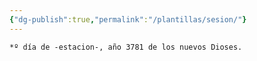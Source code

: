 ```yaml
---
{"dg-publish":true,"permalink":"/plantillas/sesion/"}
---
```


	*º día de -estacion-, año 3781 de los nuevos Dioses.